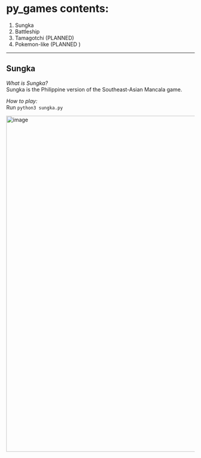# py_games contents:
1. Sungka <br>
2. Battleship <br>
3. Tamagotchi (PLANNED) <br>
4. Pokemon-like (PLANNED )<br>
<hr>
<h2> Sungka </h2>

*What is Sungka?* <br>
Sungka is the Philippine version of the Southeast-Asian Mancala game. <br>

*How to play:* <br>
Run `python3 sungka.py`

<img width="899" alt="image" src="https://user-images.githubusercontent.com/46316916/180590284-abbec9ac-0794-437a-9a87-888abfb92247.png">
